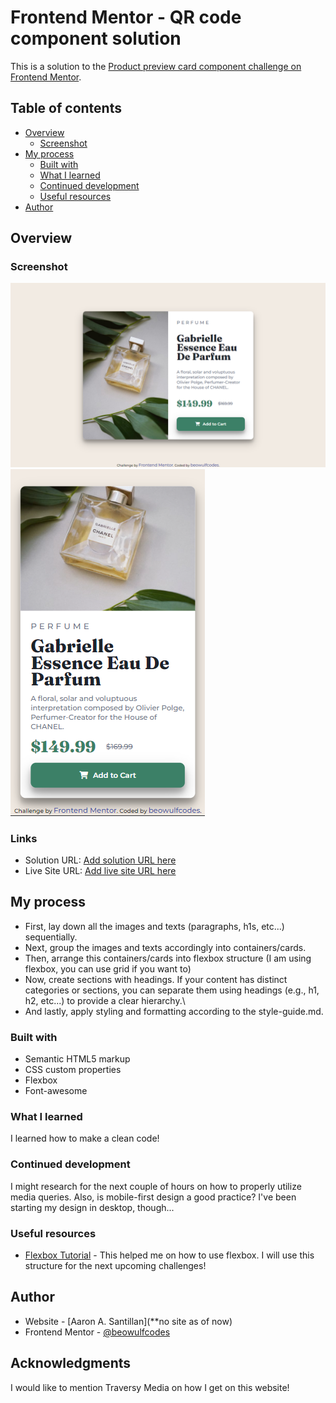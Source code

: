 # Frontend Mentor - QR code component solution

This is a solution to the [Product preview card component challenge on Frontend Mentor](https://www.frontendmentor.io/challenges/product-preview-card-component-GO7UmttRfa/hub). 

## Table of contents

- [Overview](#overview)
  - [Screenshot](#screenshot)
- [My process](#my-process)
  - [Built with](#built-with)
  - [What I learned](#what-i-learned)
  - [Continued development](#continued-development)
  - [Useful resources](#useful-resources)
- [Author](#author)

## Overview

### Screenshot

![](./desktop-screenshot.png)
![](./mobile-screenshot.png)

### Links

- Solution URL: [Add solution URL here](https://your-solution-url.com)
- Live Site URL: [Add live site URL here](https://your-live-site-url.com)

## My process

- First, lay down all the images and texts (paragraphs, h1s, etc...) sequentially.
- Next, group the images and texts accordingly into containers/cards.
- Then, arrange this containers/cards into flexbox structure (I am using flexbox, you can use grid if you want to)
- Now, create sections with headings. If your content has distinct categories or sections, you can separate them using headings (e.g., h1, h2, etc...) to provide a clear hierarchy.\
- And lastly, apply styling and formatting according to the style-guide.md.

### Built with

- Semantic HTML5 markup
- CSS custom properties
- Flexbox
- Font-awesome


### What I learned

I learned how to make a clean code!


### Continued development

I might research for the next couple of hours on how to properly utilize media queries. Also, is mobile-first design a good practice? I've been starting my design in desktop, though...


### Useful resources

- [Flexbox Tutorial](https://internetingishard.netlify.app/html-and-css/flexbox/index.html) - This helped me on how to use flexbox. I will use this structure for the next upcoming challenges!


## Author

- Website - [Aaron A. Santillan](**no site as of now)
- Frontend Mentor - [@beowulfcodes](https://www.frontendmentor.io/profile/beowulfcodes)


## Acknowledgments

I would like to mention Traversy Media on how I get on this website!


